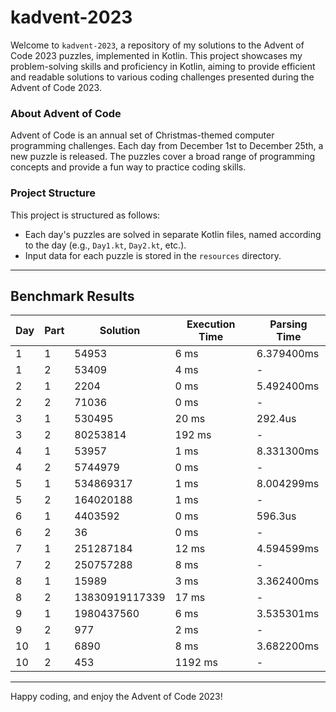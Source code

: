 # kadvent-2023

Welcome to `kadvent-2023`, a repository of my solutions to the Advent of Code 2023 puzzles, implemented in Kotlin. This project showcases my problem-solving skills and proficiency in Kotlin, aiming to provide efficient and readable solutions to various coding challenges presented during the Advent of Code 2023.

### About Advent of Code

Advent of Code is an annual set of Christmas-themed computer programming challenges. Each day from December 1st to December 25th, a new puzzle is released. The puzzles cover a broad range of programming concepts and provide a fun way to practice coding skills.

### Project Structure

This project is structured as follows:

- Each day's puzzles are solved in separate Kotlin files, named according to the day (e.g., `Day1.kt`, `Day2.kt`, etc.).
- Input data for each puzzle is stored in the `resources` directory.

---

## Benchmark Results

| Day | Part | Solution | Execution Time | Parsing Time |
| --- | ---- | -------- | ------------- | ------------ |
| 1 | 1 | 54953 | 6 ms | 6.379400ms |
| 1 | 2 | 53409 | 4 ms | - |
| 2 | 1 | 2204 | 0 ms | 5.492400ms |
| 2 | 2 | 71036 | 0 ms | - |
| 3 | 1 | 530495 | 20 ms | 292.4us |
| 3 | 2 | 80253814 | 192 ms | - |
| 4 | 1 | 53957 | 1 ms | 8.331300ms |
| 4 | 2 | 5744979 | 0 ms | - |
| 5 | 1 | 534869317 | 1 ms | 8.004299ms |
| 5 | 2 | 164020188 | 1 ms | - |
| 6 | 1 | 4403592 | 0 ms | 596.3us |
| 6 | 2 | 36 | 0 ms | - |
| 7 | 1 | 251287184 | 12 ms | 4.594599ms |
| 7 | 2 | 250757288 | 8 ms | - |
| 8 | 1 | 15989 | 3 ms | 3.362400ms |
| 8 | 2 | 13830919117339 | 17 ms | - |
| 9 | 1 | 1980437560 | 6 ms | 3.535301ms |
| 9 | 2 | 977 | 2 ms | - |
| 10 | 1 | 6890 | 8 ms | 3.682200ms |
| 10 | 2 | 453 | 1192 ms | - |



---

Happy coding, and enjoy the Advent of Code 2023!